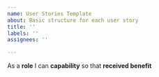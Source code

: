 ```yaml
---
name: User Stories Template
about: Basic structure for each user story
title: ''
labels: ''
assignees: ''

---
```


As a **role** I can **capability** so that **received benefit**
